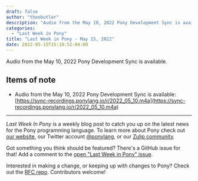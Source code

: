 ```yaml
---
draft: false
author: "theobutler"
description: "Audio from the May 10, 2022 Pony Development Sync is available."
categories:
  - "Last Week in Pony"
title: "Last Week in Pony - May 15, 2022"
date: 2022-05-15T15:10:52-04:00
---
```


Audio from the May 10, 2022 Pony Development Sync is available.

<!--more-->

## Items of note

- Audio from the May 10, 2022 Pony Development Sync is available: [https://sync-recordings.ponylang.io/r/2022_05_10.m4a](https://sync-recordings.ponylang.io/r/2022_05_10.m4a)

---

_Last Week In Pony_ is a weekly blog post to catch you up on the latest news for the Pony programming language. To learn more about Pony check out [our website](https://ponylang.io), our Twitter account [@ponylang](https://twitter.com/ponylang), or our [Zulip community](https://ponylang.zulipchat.com).

Got something you think should be featured? There's a GitHub issue for that! Add a comment to the [open "Last Week in Pony" issue](https://github.com/ponylang/ponylang.github.io/issues?q=is%3Aissue+is%3Aopen+label%3Alast-week-in-pony).

Interested in making a change, or keeping up with changes to Pony? Check out the [RFC repo](https://github.com/ponylang/rfcs). Contributors welcome!
